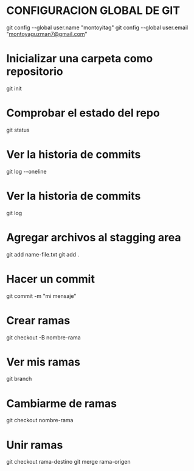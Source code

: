 # CONFIGURACION GLOBAL DE GIT
git config --global user.name "montoyitag"
git config --global user.email "montoyaguzman7@gmail.com"

# Inicializar una carpeta como repositorio
git init

# Comprobar el estado del repo
git status

# Ver la historia de commits
git log --oneline

# Ver la historia de commits
git log

# Agregar archivos al stagging area
git add name-file.txt
git add .

# Hacer un commit
git commit -m "mi mensaje"

# Crear ramas
git checkout -B nombre-rama

# Ver mis ramas
git branch

# Cambiarme de ramas
git checkout nombre-rama

# Unir ramas
git checkout rama-destino
git merge rama-origen